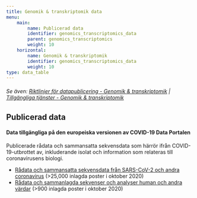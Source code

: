 ```yaml
---
title: Genomik & transkriptomik data
menu:
    main:
        name: Publicerad data
        identifier: genomics_transcriptomics_data
        parent: genomics_transcriptomics
        weight: 10
    horizontal:
        name: Genomik & transkriptomik
        identifier: genomics_transcriptomics_data
        weight: 10
type: data_table
---
```

###### Se även: [Riktlinjer för datapublicering - Genomik & transkriptomik](../guidelines) | [Tillgängliga tjänster - Genomik & transkriptomik](../services)

## Publicerad data

#### Data tillgängliga på den europeiska versionen av COVID-19 Data Portalen

Publicerade rådata och sammansatta sekvensdata som härrör ifrån COVID-19-utbrottet av, inkluderande isolat och information som relateras till coronavirusens biologi.

* [Rådata och sammansatta sekvensdata från SARS-CoV-2 och andra coronavirus](https://www.covid19dataportal.org/sequences?db=embl) (>25,000 inlagda poster i oktober 2020)
* [Rådata och sammanlagda sekvenser och analyser human och andra värdar](https://www.covid19dataportal.org/host-sequences?db=hostSequences) (>900 inlagda poster i oktober 2020)
